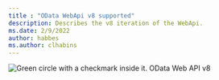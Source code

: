 ```yaml
---
title : "OData WebApi v8 supported"
description: Describes the v8 iteration of the WebApi.
ms.date: 2/9/2022
author: habbes
ms.author: clhabins
---
```

![Green circle with a checkmark inside it.](/odata/assets/doc-assets/yes.png) OData Web API v8